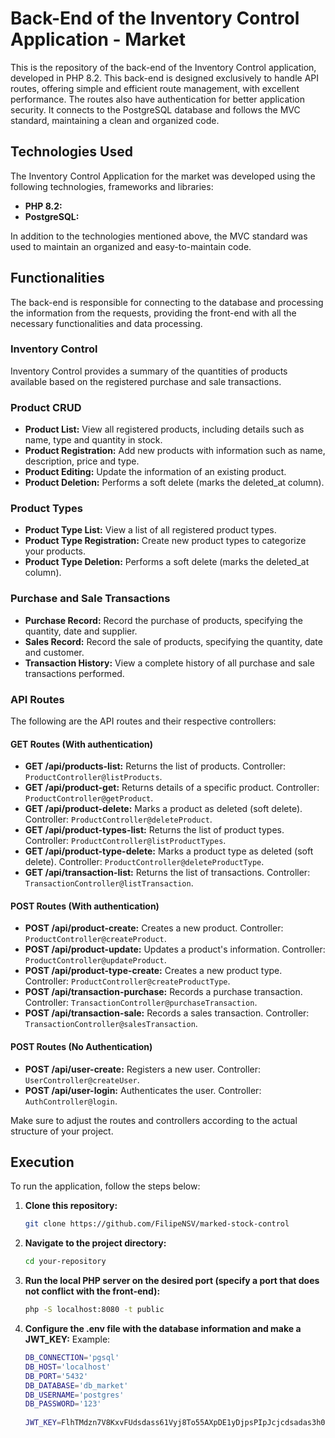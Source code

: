 # Back-End of the Inventory Control Application - Market

This is the repository of the back-end of the Inventory Control application, developed in PHP 8.2. This back-end is designed exclusively to handle API routes, offering simple and efficient route management, with excellent performance. The routes also have authentication for better application security. It connects to the PostgreSQL database and follows the MVC standard, maintaining a clean and organized code.

## Technologies Used

The Inventory Control Application for the market was developed using the following technologies, frameworks and libraries:

- **PHP 8.2:**
- **PostgreSQL:**

In addition to the technologies mentioned above, the MVC standard was used to maintain an organized and easy-to-maintain code.

## Functionalities

The back-end is responsible for connecting to the database and processing the information from the requests, providing the front-end with all the necessary functionalities and data processing.

### Inventory Control

Inventory Control provides a summary of the quantities of products available based on the registered purchase and sale transactions.

### Product CRUD

- **Product List:** View all registered products, including details such as name, type and quantity in stock.
- **Product Registration:** Add new products with information such as name, description, price and type.
- **Product Editing:** Update the information of an existing product.
- **Product Deletion:** Performs a soft delete (marks the deleted_at column).

### Product Types

- **Product Type List:** View a list of all registered product types.
- **Product Type Registration:** Create new product types to categorize your products.
- **Product Type Deletion:** Performs a soft delete (marks the deleted_at column).

### Purchase and Sale Transactions

- **Purchase Record:** Record the purchase of products, specifying the quantity, date and supplier.
- **Sales Record:** Record the sale of products, specifying the quantity, date and customer.
- **Transaction History:** View a complete history of all purchase and sale transactions performed.

### API Routes

The following are the API routes and their respective controllers:

#### GET Routes (With authentication)

- **GET /api/products-list:** Returns the list of products. Controller: `ProductController@listProducts`.
- **GET /api/product-get:** Returns details of a specific product. Controller: `ProductController@getProduct`.
- **GET /api/product-delete:** Marks a product as deleted (soft delete). Controller: `ProductController@deleteProduct`.
- **GET /api/product-types-list:** Returns the list of product types. Controller: `ProductController@listProductTypes`.
- **GET /api/product-type-delete:** Marks a product type as deleted (soft delete). Controller: `ProductController@deleteProductType`.
- **GET /api/transaction-list:** Returns the list of transactions. Controller: `TransactionController@listTransaction`.

#### POST Routes (With authentication)

- **POST /api/product-create:** Creates a new product. Controller: `ProductController@createProduct`.
- **POST /api/product-update:** Updates a product's information. Controller: `ProductController@updateProduct`.
- **POST /api/product-type-create:** Creates a new product type. Controller: `ProductController@createProductType`.
- **POST /api/transaction-purchase:** Records a purchase transaction. Controller: `TransactionController@purchaseTransaction`.
- **POST /api/transaction-sale:** Records a sales transaction. Controller: `TransactionController@salesTransaction`.

#### POST Routes (No Authentication)
- **POST /api/user-create:** Registers a new user. Controller: `UserController@createUser`.
- **POST /api/user-login:** Authenticates the user. Controller: `AuthController@login`.

Make sure to adjust the routes and controllers according to the actual structure of your project.

## Execution

To run the application, follow the steps below:

1. **Clone this repository:**
   ```sh
   git clone https://github.com/FilipeNSV/marked-stock-control

2. **Navigate to the project directory:**
   ```sh
   cd your-repository

3. **Run the local PHP server on the desired port (specify a port that does not conflict with the front-end):**
   ```sh
   php -S localhost:8080 -t public

4. **Configure the .env file with the database information and make a JWT_KEY:** 
Example:
   ```sh
   DB_CONNECTION='pgsql' 
   DB_HOST='localhost' 
   DB_PORT='5432' 
   DB_DATABASE='db_market' 
   DB_USERNAME='postgres' 
   DB_PASSWORD='123' 
 
   JWT_KEY=FlhTMdzn7V8KxvFUdsdass61Vyj8To55AXpDE1yDjpsPIpJcjcdsadas3h0skxARpzq